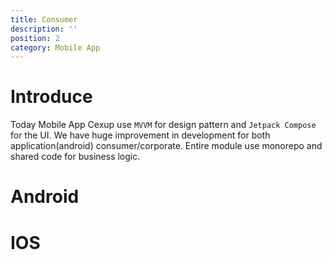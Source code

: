 ```yaml
---
title: Consumer
description: ''
position: 2 
category: Mobile App
---
```

<style>
td, th {
   border: none!important;
}
.prose thead{
    border-bottom-width: 0px !important;
}
</style>
# Introduce
Today Mobile App Cexup use `MVVM` for design pattern and `Jetpack Compose ` for the UI.
We have huge improvement in development for both application(android) consumer/corporate.
Entire module use monorepo and shared code for business logic.

# Android

# IOS
